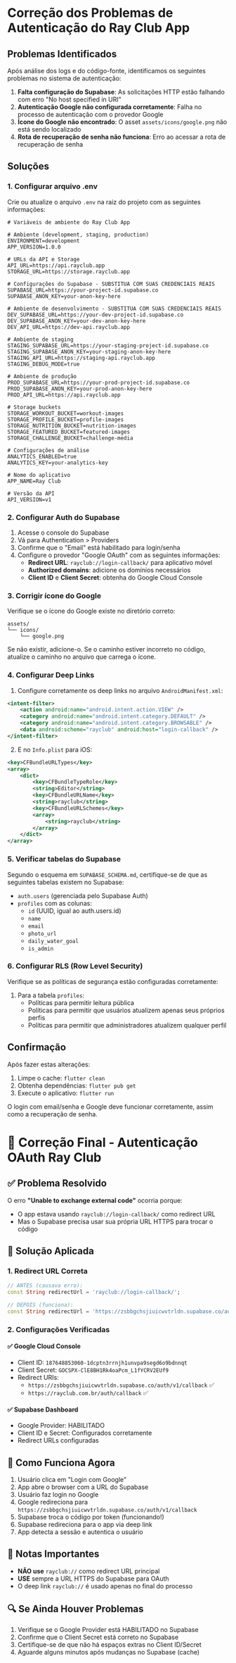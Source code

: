 # Correção dos Problemas de Autenticação do Ray Club App

## Problemas Identificados

Após análise dos logs e do código-fonte, identificamos os seguintes problemas no sistema de autenticação:

1. **Falta configuração do Supabase**: As solicitações HTTP estão falhando com erro "No host specified in URI"
2. **Autenticação Google não configurada corretamente**: Falha no processo de autenticação com o provedor Google
3. **Ícone do Google não encontrado**: O asset `assets/icons/google.png` não está sendo localizado
4. **Rota de recuperação de senha não funciona**: Erro ao acessar a rota de recuperação de senha

## Soluções

### 1. Configurar arquivo .env

Crie ou atualize o arquivo `.env` na raiz do projeto com as seguintes informações:

```
# Variáveis de ambiente do Ray Club App

# Ambiente (development, staging, production)
ENVIRONMENT=development
APP_VERSION=1.0.0

# URLs da API e Storage
API_URL=https://api.rayclub.app
STORAGE_URL=https://storage.rayclub.app

# Configurações do Supabase - SUBSTITUA COM SUAS CREDENCIAIS REAIS
SUPABASE_URL=https://your-project-id.supabase.co
SUPABASE_ANON_KEY=your-anon-key-here

# Ambiente de desenvolvimento - SUBSTITUA COM SUAS CREDENCIAIS REAIS
DEV_SUPABASE_URL=https://your-dev-project-id.supabase.co
DEV_SUPABASE_ANON_KEY=your-dev-anon-key-here
DEV_API_URL=https://dev-api.rayclub.app

# Ambiente de staging
STAGING_SUPABASE_URL=https://your-staging-project-id.supabase.co
STAGING_SUPABASE_ANON_KEY=your-staging-anon-key-here
STAGING_API_URL=https://staging-api.rayclub.app
STAGING_DEBUG_MODE=true

# Ambiente de produção
PROD_SUPABASE_URL=https://your-prod-project-id.supabase.co
PROD_SUPABASE_ANON_KEY=your-prod-anon-key-here
PROD_API_URL=https://api.rayclub.app

# Storage buckets
STORAGE_WORKOUT_BUCKET=workout-images
STORAGE_PROFILE_BUCKET=profile-images
STORAGE_NUTRITION_BUCKET=nutrition-images
STORAGE_FEATURED_BUCKET=featured-images
STORAGE_CHALLENGE_BUCKET=challenge-media

# Configurações de análise
ANALYTICS_ENABLED=true
ANALYTICS_KEY=your-analytics-key

# Nome do aplicativo
APP_NAME=Ray Club

# Versão da API
API_VERSION=v1
```

### 2. Configurar Auth do Supabase

1. Acesse o console do Supabase
2. Vá para Authentication > Providers
3. Confirme que o "Email" está habilitado para login/senha
4. Configure o provedor "Google OAuth" com as seguintes informações:
   - **Redirect URL**: `rayclub://login-callback/` para aplicativo móvel
   - **Authorized domains**: adicione os domínios necessários
   - **Client ID** e **Client Secret**: obtenha do Google Cloud Console

### 3. Corrigir ícone do Google

Verifique se o ícone do Google existe no diretório correto:

```
assets/
└── icons/
    └── google.png
```

Se não existir, adicione-o. Se o caminho estiver incorreto no código, atualize o caminho no arquivo que carrega o ícone.

### 4. Configurar Deep Links

1. Configure corretamente os deep links no arquivo `AndroidManifest.xml`:

```xml
<intent-filter>
    <action android:name="android.intent.action.VIEW" />
    <category android:name="android.intent.category.DEFAULT" />
    <category android:name="android.intent.category.BROWSABLE" />
    <data android:scheme="rayclub" android:host="login-callback" />
</intent-filter>
```

2. E no `Info.plist` para iOS:

```xml
<key>CFBundleURLTypes</key>
<array>
    <dict>
        <key>CFBundleTypeRole</key>
        <string>Editor</string>
        <key>CFBundleURLName</key>
        <string>rayclub</string>
        <key>CFBundleURLSchemes</key>
        <array>
            <string>rayclub</string>
        </array>
    </dict>
</array>
```

### 5. Verificar tabelas do Supabase

Segundo o esquema em `SUPABASE_SCHEMA.md`, certifique-se de que as seguintes tabelas existem no Supabase:

- `auth.users` (gerenciada pelo Supabase Auth)
- `profiles` com as colunas:
  - `id` (UUID, igual ao auth.users.id)
  - `name`
  - `email`
  - `photo_url`
  - `daily_water_goal`
  - `is_admin`

### 6. Configurar RLS (Row Level Security)

Verifique se as políticas de segurança estão configuradas corretamente:

1. Para a tabela `profiles`:
   - Políticas para permitir leitura pública
   - Políticas para permitir que usuários atualizem apenas seus próprios perfis
   - Políticas para permitir que administradores atualizem qualquer perfil

## Confirmação

Após fazer estas alterações:

1. Limpe o cache: `flutter clean`
2. Obtenha dependências: `flutter pub get`
3. Execute o aplicativo: `flutter run`

O login com email/senha e Google deve funcionar corretamente, assim como a recuperação de senha.

# 🔧 Correção Final - Autenticação OAuth Ray Club

## ✅ Problema Resolvido

O erro **"Unable to exchange external code"** ocorria porque:
- O app estava usando `rayclub://login-callback/` como redirect URL
- Mas o Supabase precisa usar sua própria URL HTTPS para trocar o código

## 🎯 Solução Aplicada

### 1. **Redirect URL Correta**
```dart
// ANTES (causava erro):
const String redirectUrl = 'rayclub://login-callback/';

// DEPOIS (funciona):
const String redirectUrl = 'https://zsbbgchsjiuicwvtrldn.supabase.co/auth/v1/callback';
```

### 2. **Configurações Verificadas**

#### ✅ Google Cloud Console
- Client ID: `187648853060-1dcptn3rrnjh1unvpa9segd6o9bdnnqt`
- Client Secret: `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`
- Redirect URIs:
  - `https://zsbbgchsjiuicwvtrldn.supabase.co/auth/v1/callback` ✅
  - `https://rayclub.com.br/auth/callback` ✅

#### ✅ Supabase Dashboard
- Google Provider: HABILITADO
- Client ID e Secret: Configurados corretamente
- Redirect URLs configuradas

## 🚀 Como Funciona Agora

1. Usuário clica em "Login com Google"
2. App abre o browser com a URL do Supabase
3. Usuário faz login no Google
4. Google redireciona para `https://zsbbgchsjiuicwvtrldn.supabase.co/auth/v1/callback`
5. Supabase troca o código por token (funcionando!)
6. Supabase redireciona para o app via deep link
7. App detecta a sessão e autentica o usuário

## 📝 Notas Importantes

- **NÃO use** `rayclub://` como redirect URL principal
- **USE** sempre a URL HTTPS do Supabase para OAuth
- O deep link `rayclub://` é usado apenas no final do processo

## 🔍 Se Ainda Houver Problemas

1. Verifique se o Google Provider está HABILITADO no Supabase
2. Confirme que o Client Secret está correto no Supabase
3. Certifique-se de que não há espaços extras no Client ID/Secret
4. Aguarde alguns minutos após mudanças no Supabase (cache) 